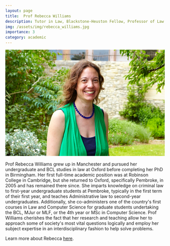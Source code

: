 ```yaml
---
layout: page
title:  Prof Rebecca Williams
description: Tutor in Law, Blackstone-Heuston Fellow, Professor of Law
img: /assets/img/rebecca_williams.jpg
importance: 3
category: academic
---
```


<img src="/assets/img/rebecca_williams.jpg" alt="Rebecca Williams" width="760"/>

Prof Rebecca Williams grew up in Manchester and pursued her undergraduate and BCL studies in law at Oxford before completing her PhD in Birmingham. Her first full-time academic position was at Robinson College in Cambridge, but she returned to Oxford, specifically Pembroke, in 2005 and has remained there since. She imparts knowledge on criminal law to first-year undergraduate students at Pembroke, typically in the first term of their first year, and teaches Administrative law to second-year undergraduates. Additionally, she co-administers one of the country's first courses in Law and Computer Science for graduate students undertaking the BCL, MJur or MLF, or the 4th year or MSc in Computer Science. Prof Williams cherishes the fact that her research and teaching allow her to approach some of society's most vital questions logically and employ her subject expertise in an interdisciplinary fashion to help solve problems.

Learn more about Rebecca [here](https://www.pmb.ox.ac.uk/person/professor-rebecca-williams).

